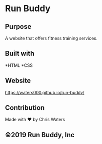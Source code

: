 # Run Buddy

## Purpose
A website that offers fitness training services.

## Built with
*HTML
*CSS

## Website
https://waters000.github.io/run-buddy/

## Contribution
Made with ❤️ by Chris Waters

## ©️2019 Run Buddy, Inc
